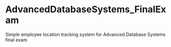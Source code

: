 # AdvancedDatabaseSystems_FinalExam
Simple employee location tracking system for Advanced Database Systems final exam 
